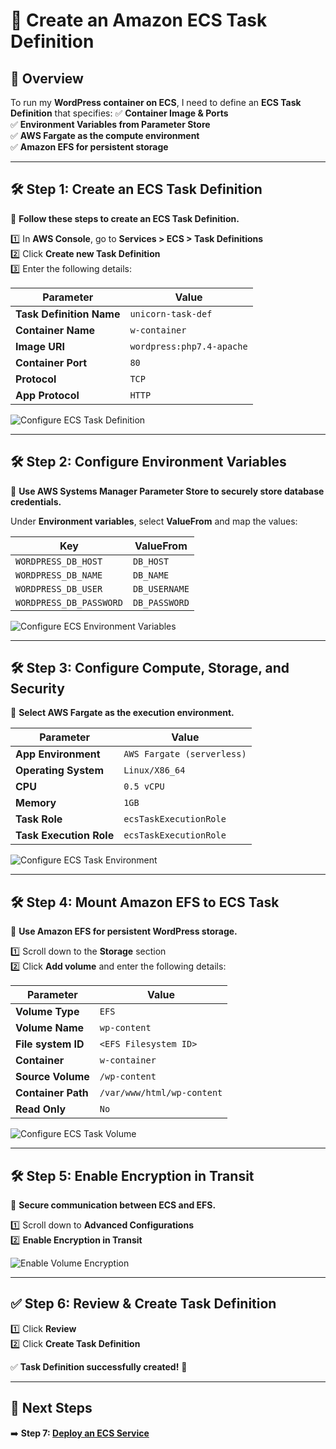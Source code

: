 # **🚀 Create an Amazon ECS Task Definition**

## **📌 Overview**
To run my **WordPress container on ECS**, I need to define an **ECS Task Definition** that specifies:
✅ **Container Image & Ports**  
✅ **Environment Variables from Parameter Store**  
✅ **AWS Fargate as the compute environment**  
✅ **Amazon EFS for persistent storage**  

---

## **🛠️ Step 1: Create an ECS Task Definition**
📌 **Follow these steps to create an ECS Task Definition.**  

1️⃣ In **AWS Console**, go to **Services > ECS > Task Definitions**  
2️⃣ Click **Create new Task Definition**  
3️⃣ Enter the following details:  

| Parameter            | Value                      |
|----------------------|--------------------------|
| **Task Definition Name** | `unicorn-task-def`      |
| **Container Name**   | `w-container`             |
| **Image URI**        | `wordpress:php7.4-apache` |
| **Container Port**   | `80`                      |
| **Protocol**        | `TCP`                      |
| **App Protocol**     | `HTTP`                     |

![Configure ECS Task Definition](images/configure-ecs-task.png)

---

## **🛠️ Step 2: Configure Environment Variables**
📌 **Use AWS Systems Manager Parameter Store to securely store database credentials.**  

Under **Environment variables**, select **ValueFrom** and map the values:

| Key                 | ValueFrom |
|---------------------|-----------|
| `WORDPRESS_DB_HOST` | `DB_HOST`  |
| `WORDPRESS_DB_NAME` | `DB_NAME`  |
| `WORDPRESS_DB_USER` | `DB_USERNAME` |
| `WORDPRESS_DB_PASSWORD` | `DB_PASSWORD` |

![Configure ECS Environment Variables](images/configure-ecs-env-vars.png)

---

## **🛠️ Step 3: Configure Compute, Storage, and Security**
📌 **Select AWS Fargate as the execution environment.**  

| Parameter                  | Value                    |
|----------------------------|--------------------------|
| **App Environment**        | `AWS Fargate (serverless)` |
| **Operating System**       | `Linux/X86_64`          |
| **CPU**                    | `0.5 vCPU`              |
| **Memory**                 | `1GB`                   |
| **Task Role**              | `ecsTaskExecutionRole`  |
| **Task Execution Role**    | `ecsTaskExecutionRole`  |

![Configure ECS Task Environment](images/configure-ecs-environment.png)

---

## **🛠️ Step 4: Mount Amazon EFS to ECS Task**
📌 **Use Amazon EFS for persistent WordPress storage.**  

1️⃣ Scroll down to the **Storage** section  
2️⃣ Click **Add volume** and enter the following details:  

| Parameter          | Value                  |
|-------------------|-----------------------|
| **Volume Type**  | `EFS`                  |
| **Volume Name**  | `wp-content`           |
| **File system ID** | `<EFS Filesystem ID>`  |
| **Container**    | `w-container`           |
| **Source Volume** | `/wp-content`         |
| **Container Path** | `/var/www/html/wp-content` |
| **Read Only**    | `No`                    |

![Configure ECS Task Volume](images/configure-ecs-task-volume.png)

---

## **🛠️ Step 5: Enable Encryption in Transit**
📌 **Secure communication between ECS and EFS.**  

1️⃣ Scroll down to **Advanced Configurations**  
2️⃣ **Enable Encryption in Transit**  

![Enable Volume Encryption](images/enable-volume-encryption.png)

---

## **✅ Step 6: Review & Create Task Definition**
1️⃣ Click **Review**  
2️⃣ Click **Create Task Definition**  

✅ **Task Definition successfully created!** 🎉  

---

## **📌 Next Steps**
➡️ **Step 7: [Deploy an ECS Service](./deploy-ecs-service.md)**
